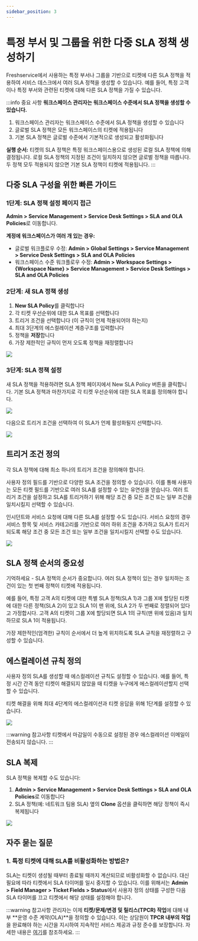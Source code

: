 ```yaml
---
sidebar_position: 3
---
```


# 특정 부서 및 그룹을 위한 다중 SLA 정책 생성하기

Freshservice에서 사용하는 특정 부서나 그룹을 기반으로 티켓에 다른 SLA 정책을 적용하여 서비스 데스크에서 여러 SLA 정책을 생성할 수 있습니다. 예를 들어, 특정 고객이나 특정 부서와 관련된 티켓에 대해 다른 SLA 정책을 가질 수 있습니다.

:::info 중요 사항
**워크스페이스 관리자는 워크스페이스 수준에서 SLA 정책을 생성할 수 있습니다.**

1. 워크스페이스 관리자는 워크스페이스 수준에서 SLA 정책을 생성할 수 있습니다
2. 글로벌 SLA 정책은 모든 워크스페이스의 티켓에 적용됩니다
3. 기본 SLA 정책은 글로벌 수준에서 기본적으로 생성되고 활성화됩니다

**실행 순서:** 티켓의 SLA 정책은 특정 워크스페이스용으로 생성된 로컬 SLA 정책에 의해 결정됩니다. 로컬 SLA 정책의 지정된 조건이 일치하지 않으면 글로벌 정책을 따릅니다. 두 정책 모두 적용되지 않으면 기본 SLA 정책이 티켓에 적용됩니다.
:::

## 다중 SLA 구성을 위한 빠른 가이드

### 1단계: SLA 정책 설정 페이지 접근

**Admin > Service Management > Service Desk Settings > SLA and OLA Policies**로 이동합니다.

**계정에 워크스페이스가 여러 개 있는 경우:**
- 글로벌 워크플로우 수정: **Admin > Global Settings > Service Management > Service Desk Settings > SLA and OLA Policies**
- 워크스페이스 수준 워크플로우 수정: **Admin > Workspace Settings > &#123;Workspace Name&#125; > Service Management > Service Desk Settings > SLA and OLA Policies**

### 2단계: 새 SLA 정책 생성

1. **New SLA Policy**를 클릭합니다
2. 각 티켓 우선순위에 대한 SLA 목표를 선택합니다
3. 트리거 조건을 선택합니다 (이 규칙이 언제 적용되어야 하는지)
4. 최대 3단계의 에스컬레이션 계층구조를 입력합니다
5. 정책을 **저장**합니다
6. 가장 제한적인 규칙이 먼저 오도록 정책을 재정렬합니다

<img src="https://s3.amazonaws.com/cdn.freshdesk.com/data/helpdesk/attachments/production/50006967183/original/4FNH0pwMklYLITXu0P0tr8S7jtSXB9gmhw.png?1669028084"  />

### 3단계: SLA 정책 설정

새 SLA 정책을 적용하려면 SLA 정책 페이지에서 New SLA Policy 버튼을 클릭합니다. 기본 SLA 정책과 마찬가지로 각 티켓 우선순위에 대한 SLA 목표를 정의해야 합니다.

<img src="https://s3.amazonaws.com/cdn.freshdesk.com/data/helpdesk/attachments/production/50011603315/original/qf6ZUf4ruQjpjE3_CUslrGWK5sHfQeT1Ug.png?1713719555"  />

다음으로 트리거 조건을 선택하여 이 SLA가 언제 활성화될지 선택합니다.

<img src="https://s3.amazonaws.com/cdn.freshdesk.com/data/helpdesk/attachments/production/50000085288/original/Y9ROGyfj6t73RymXT5VbkSYO855v-feBwg.png?1565264195"  />

## 트리거 조건 정의

각 SLA 정책에 대해 최소 하나의 트리거 조건을 정의해야 합니다.

사용자 정의 필드를 기반으로 다양한 SLA 조건을 정의할 수 있습니다. 이를 통해 사용자는 모든 티켓 필드를 기반으로 여러 SLA를 설정할 수 있는 유연성을 얻습니다. 여러 트리거 조건을 설정하고 SLA를 트리거하기 위해 해당 조건 중 모든 조건 또는 일부 조건을 일치시킬지 선택할 수 있습니다.

인시던트와 서비스 요청에 대해 다른 SLA를 설정할 수도 있습니다. 서비스 요청의 경우 서비스 항목 및 서비스 카테고리를 기반으로 여러 하위 조건을 추가하고 SLA가 트리거되도록 해당 조건 중 모든 조건 또는 일부 조건을 일치시킬지 선택할 수도 있습니다.

<img src="https://s3.amazonaws.com/cdn.freshdesk.com/data/helpdesk/attachments/production/50003199901/original/h0NDpa73wNWlQq7umYj4x7HsKTHLXpNuTQ.png?1623846113"  />

## SLA 정책 순서의 중요성

기억하세요 - SLA 정책의 순서가 중요합니다. 여러 SLA 정책이 있는 경우 일치하는 조건이 있는 첫 번째 정책이 티켓에 적용됩니다.

예를 들어, 특정 고객 A의 티켓에 대한 특별 SLA 정책(SLA 1)과 그룹 X에 할당된 티켓에 대한 다른 정책(SLA 2)이 있고 SLA 1이 맨 위에, SLA 2가 두 번째로 정렬되어 있다고 가정합시다. 고객 A의 티켓이 그룹 X에 할당되면 SLA 1의 규칙(맨 위에 있음)과 일치하므로 SLA 1이 적용됩니다.

가장 제한적인(엄격한) 규칙이 순서에서 더 높게 위치하도록 SLA 규칙을 재정렬하고 구성할 수 있습니다.

## 에스컬레이션 규칙 정의

사용자 정의 SLA를 생성할 때 에스컬레이션 규칙도 설정할 수 있습니다. 예를 들어, 특정 시간 간격 동안 티켓이 해결되지 않았을 때 티켓을 누구에게 에스컬레이션할지 선택할 수 있습니다.

티켓 해결을 위해 최대 4단계의 에스컬레이션과 티켓 응답을 위해 1단계를 설정할 수 있습니다.

<img src="https://s3.amazonaws.com/cdn.freshdesk.com/data/helpdesk/attachments/production/50000087587/original/JnI3MVNyne8hMuHYmf1QNoBOnrB-jCvgZw.png?1565328873"  />

:::warning 참고사항
티켓에서 마감일이 수동으로 설정된 경우 에스컬레이션 이메일이 전송되지 않습니다.
:::

## SLA 복제

SLA 정책을 복제할 수도 있습니다:

1. **Admin > Service Management > Service Desk Settings > SLA and OLA Policies**로 이동합니다
2. SLA 정책(예: 네트워크 팀용 SLA) 옆의 **Clone** 옵션을 클릭하면 해당 정책이 즉시 복제됩니다

<img src="https://s3.amazonaws.com/cdn.freshdesk.com/data/helpdesk/attachments/production/50011603317/original/GgMZOBwZSr3DCHWJF-AwuJqIdf0nO0LoSg.png?1713719628"  />

## 자주 묻는 질문

### 1. 특정 티켓에 대해 SLA를 비활성화하는 방법은?

SLA는 티켓이 생성될 때부터 종료될 때까지 계산되므로 비활성화할 수 없습니다. 대신 필요에 따라 티켓에서 SLA 타이머를 일시 중지할 수 있습니다. 이를 위해서는 **Admin > Field Manager > Ticket Fields > Status**에서 사용자 정의 상태를 구성한 다음 SLA 타이머를 끄고 티켓에서 해당 상태를 설정해야 합니다.

:::warning 참고사항
관리자는 이제 **티켓/문제/변경 및 릴리스(TPCR) 작업**에 대해 내부 **운영 수준 계약(OLA)**을 정의할 수 있습니다. 이는 상담원이 **TPCR 내부의 작업**을 완료해야 하는 시간을 지시하여 지속적인 서비스 제공과 규정 준수를 보장합니다. 자세한 내용은 [여기](https://support.freshservice.com/en/support/solutions/articles/50000004246-setting-up-ola-policies-for-tasks?utm_source=SLA_solutionarticle&utm_medium=SLA_solutionarticle&utm_campaign=SLA_solutionarticle)를 참조하세요.
:::